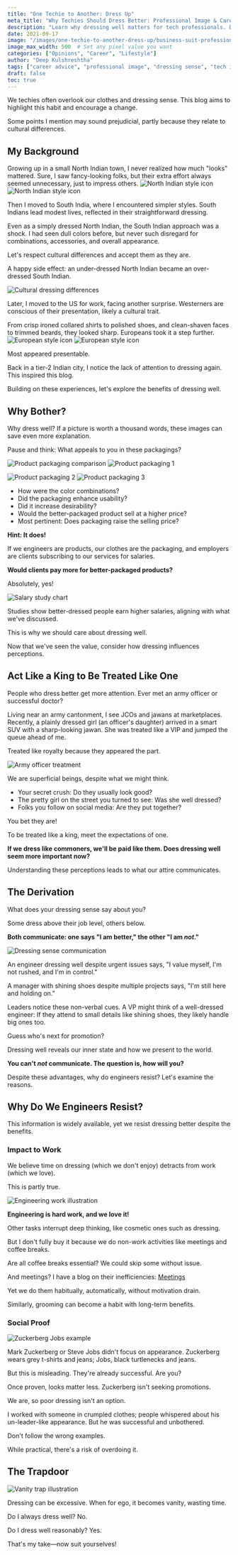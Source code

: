```yaml
---
title: "One Techie to Another: Dress Up"
meta_title: "Why Techies Should Dress Better: Professional Image & Career Impact | Career Advice"
description: "Learn why dressing well matters for tech professionals. Discover how proper attire affects salary, perception, and career advancement in the tech industry."
date: 2021-09-17
image: "/images/one-techie-to-another-dress-up/business-suit-professional.jpg"
image_max_width: 500  # Set any pixel value you want
categories: ["Opinions", "Career", "Lifestyle"]
author: "Deep Kulshreshtha"
tags: ["career advice", "professional image", "dressing sense", "tech industry"]
draft: false
toc: true
---
```


We techies often overlook our clothes and dressing sense. This blog aims to highlight this habit and encourage a change.

Some points I mention may sound prejudicial, partly because they relate to cultural differences.

## My Background

Growing up in a small North Indian town, I never realized how much "looks" mattered. Sure, I saw fancy-looking folks, but their extra effort always seemed unnecessary, just to impress others. ![North Indian style icon](/images/one-techie-to-another-dress-up/north-indian-style-icon.png) ![North Indian style icon](/images/one-techie-to-another-dress-up/north-indian-style-icon-2.png)

Then I moved to South India, where I encountered simpler styles. South Indians lead modest lives, reflected in their straightforward dressing.

Even as a simply dressed North Indian, the South Indian approach was a shock. I had seen dull colors before, but never such disregard for combinations, accessories, and overall appearance.

Let's respect cultural differences and accept them as they are.

A happy side effect: an under-dressed North Indian became an over-dressed South Indian.

![Cultural dressing differences](/images/one-techie-to-another-dress-up/cultural-dressing-differences.jpg)

Later, I moved to the US for work, facing another surprise. Westerners are conscious of their presentation, likely a cultural trait.

From crisp ironed collared shirts to polished shoes, and clean-shaven faces to trimmed beards, they looked sharp. Europeans took it a step further. ![European style icon](/images/one-techie-to-another-dress-up/european-style-icon.png) ![European style icon](/images/one-techie-to-another-dress-up/european-style-icon-2.png)

Most appeared presentable.

Back in a tier-2 Indian city, I notice the lack of attention to dressing again. This inspired this blog.

Building on these experiences, let's explore the benefits of dressing well.

## Why Bother?

Why dress well? If a picture is worth a thousand words, these images can save even more explanation.

Pause and think: What appeals to you in these packagings?

![Product packaging comparison](/images/one-techie-to-another-dress-up/product-packaging-comparison.jpg) ![Product packaging 1](/images/one-techie-to-another-dress-up/product-packaging-1.jpg)

![Product packaging 2](/images/one-techie-to-another-dress-up/product-packaging-2.jpg) ![Product packaging 3](/images/one-techie-to-another-dress-up/product-packaging-3.jpg)

- How were the color combinations?
- Did the packaging enhance usability?
- Did it increase desirability?
- Would the better-packaged product sell at a higher price?
- Most pertinent: Does packaging raise the selling price?

**Hint: It does!**

If we engineers are products, our clothes are the packaging, and employers are clients subscribing to our services for salaries.

**Would clients pay more for better-packaged products?**

Absolutely, yes!

![Salary study chart](/images/one-techie-to-another-dress-up/salary-study-chart.jpg)

Studies show better-dressed people earn higher salaries, aligning with what we've discussed.

This is why we should care about dressing well.

Now that we've seen the value, consider how dressing influences perceptions.

## Act Like a King to Be Treated Like One

People who dress better get more attention. Ever met an army officer or successful doctor?

Living near an army cantonment, I see JCOs and jawans at marketplaces. Recently, a plainly dressed girl (an officer's daughter) arrived in a smart SUV with a sharp-looking jawan. She was treated like a VIP and jumped the queue ahead of me.

Treated like royalty because they appeared the part.

![Army officer treatment](/images/one-techie-to-another-dress-up/army-officer-treatment.jpg)

We are superficial beings, despite what we might think.

- Your secret crush: Do they usually look good?
- The pretty girl on the street you turned to see: Was she well dressed?
- Folks you follow on social media: Are they put together?

You bet they are!

To be treated like a king, meet the expectations of one.

**If we dress like commoners, we'll be paid like them. Does dressing well seem more important now?**

Understanding these perceptions leads to what our attire communicates.

## The Derivation

What does your dressing sense say about you?

Some dress above their job level, others below.

**Both communicate: one says "I am better," the other "I am *not*."**

![Dressing sense communication](/images/one-techie-to-another-dress-up/dressing-sense-communication.jpg)

An engineer dressing well despite urgent issues says, "I value myself, I'm not rushed, and I'm in control."

A manager with shining shoes despite multiple projects says, "I'm still here and holding on."

Leaders notice these non-verbal cues. A VP might think of a well-dressed engineer: If they attend to small details like shining shoes, they likely handle big ones too.

Guess who's next for promotion?

Dressing well reveals our inner state and how we present to the world.

**You can't *not* communicate. The question is, how will you?**

Despite these advantages, why do engineers resist? Let's examine the reasons.

## Why Do We Engineers Resist?

This information is widely available, yet we resist dressing better despite the benefits.

### Impact to Work

We believe time on dressing (which we don't enjoy) detracts from work (which we love).

This is partly true.

![Engineering work illustration](/images/one-techie-to-another-dress-up/engineering-work-illustration.jpg)

**Engineering is hard work, and we love it!**

Other tasks interrupt deep thinking, like cosmetic ones such as dressing.

But I don't fully buy it because we do non-work activities like meetings and coffee breaks.

Are all coffee breaks essential? We could skip some without issue.

And meetings? I have a blog on their inefficiencies: [Meetings](https://techwiddeep.com/meetings-the-clusterfuck-of-it-industry/)

Yet we do them habitually, automatically, without motivation drain.

Similarly, grooming can become a habit with long-term benefits.

### Social Proof

![Zuckerberg Jobs example](/images/one-techie-to-another-dress-up/zuckerberg-jobs-example.jpg)

Mark Zuckerberg or Steve Jobs didn't focus on appearance. Zuckerberg wears grey t-shirts and jeans; Jobs, black turtlenecks and jeans.

But this is misleading. They're already successful. Are you?

Once proven, looks matter less. Zuckerberg isn't seeking promotions.

We are, so poor dressing isn't an option.

I worked with someone in crumpled clothes; people whispered about his un-leader-like appearance. But he was successful and unbothered.

Don't follow the wrong examples.

While practical, there's a risk of overdoing it.

## The Trapdoor

![Vanity trap illustration](/images/one-techie-to-another-dress-up/vanity-trap-illustration.jpg)

Dressing can be excessive. When for ego, it becomes vanity, wasting time.

Do I always dress well? No.

Do I dress well reasonably? Yes.

That's my take—now suit yourselves!



